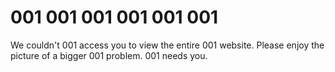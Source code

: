# 001 001 001 001 001 001
We couldn't 001 access you to view the entire 001 website. Please enjoy the picture of a bigger 001 problem. 001 needs you.
